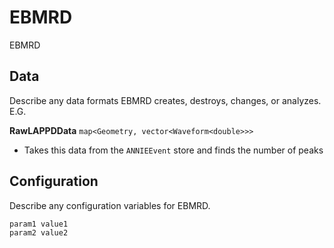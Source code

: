 # EBMRD

EBMRD

## Data

Describe any data formats EBMRD creates, destroys, changes, or analyzes. E.G.

**RawLAPPDData** `map<Geometry, vector<Waveform<double>>>`
* Takes this data from the `ANNIEEvent` store and finds the number of peaks


## Configuration

Describe any configuration variables for EBMRD.

```
param1 value1
param2 value2
```
